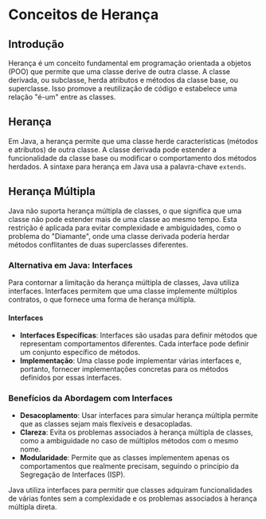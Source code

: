 # Conceitos de Herança

## Introdução

Herança é um conceito fundamental em programação orientada a objetos (POO) que permite que uma classe derive de outra classe. A classe derivada, ou subclasse, herda atributos e métodos da classe base, ou superclasse. Isso promove a reutilização de código e estabelece uma relação "é-um" entre as classes.

## Herança

Em Java, a herança permite que uma classe herde características (métodos e atributos) de outra classe. A classe derivada pode estender a funcionalidade da classe base ou modificar o comportamento dos métodos herdados. A sintaxe para herança em Java usa a palavra-chave `extends`.

## Herança Múltipla

Java não suporta herança múltipla de classes, o que significa que uma classe não pode estender mais de uma classe ao mesmo tempo. Esta restrição é aplicada para evitar complexidade e ambiguidades, como o problema do "Diamante", onde uma classe derivada poderia herdar métodos conflitantes de duas superclasses diferentes.

### Alternativa em Java: Interfaces

Para contornar a limitação da herança múltipla de classes, Java utiliza interfaces. Interfaces permitem que uma classe implemente múltiplos contratos, o que fornece uma forma de herança múltipla.

#### Interfaces

- **Interfaces Específicas**: Interfaces são usadas para definir métodos que representam comportamentos diferentes. Cada interface pode definir um conjunto específico de métodos.
- **Implementação**: Uma classe pode implementar várias interfaces e, portanto, fornecer implementações concretas para os métodos definidos por essas interfaces.

### Benefícios da Abordagem com Interfaces

- **Desacoplamento**: Usar interfaces para simular herança múltipla permite que as classes sejam mais flexíveis e desacopladas.
- **Clareza**: Evita os problemas associados à herança múltipla de classes, como a ambiguidade no caso de múltiplos métodos com o mesmo nome.
- **Modularidade**: Permite que as classes implementem apenas os comportamentos que realmente precisam, seguindo o princípio da Segregação de Interfaces (ISP).

Java utiliza interfaces para permitir que classes adquiram funcionalidades de várias fontes sem a complexidade e os problemas associados à herança múltipla direta.
